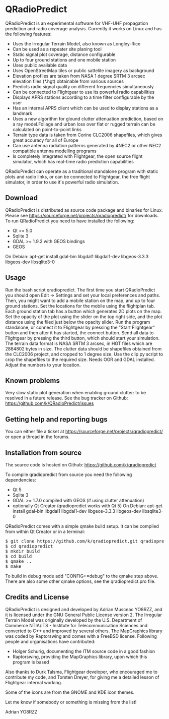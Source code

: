 QRadioPredict
====

QRadioPredict is an experimental software for VHF-UHF propagation prediction and radio coverage analysis. Currently it works on Linux and has the following features:
- Uses the Irregular Terrain Model, also known as Longley-Rice
- Can be used as a repeater site planing tool
- Static signal plot coverage, distance configurable
- Up to four ground stations and one mobile station
- Uses public available data
- Uses OpenStreetMap tiles or public sattelite imagery as background
- Elevation profiles are taken from NASA 1 degree SRTM 3 arcsec elevation files (*.hgt) obtainable from various sources
- Predicts radio signal quality on different frequencies simultaneously
- Can be connected to Flightgear to use its powerful radio capabilities
- Displays APRS stations according to a time filter configurable by the user
- Has an internal APRS client which can be used to display stations as a landmark
- Uses a new algorithm for glound clutter attenuation prediction, based on a ray model.Foliage and urban loss over flat or rugged terrain can be calculated on point-to-point links
- Terrain type data is taken from Corine CLC2006 shapefiles, which gives great accuracy for all of Europe
- Can use antenna radiation patterns generated by 4NEC2 or other NEC2 compatible antenna modelling programs
- Is completely integrated with Flightgear, the open source flight simulator, which has real-time radio prediction capabilities


QRadioPredict can operate as a traditional standalone program with static plots and radio links, or can be connected to Flightgear, the free flight simulator, in order to use it's powerful radio simulation.


Download
--------

QRadioPredict is distributed as source code package and binaries for Linux. Please see https://sourceforge.net/projects/qradiopredict/ for downloads.
To run QRadioPredict you need to have installed the following:
- Qt >= 5.0
- Sqlite 3
- GDAL >= 1.9.2 with GEOS bindings
- GEOS

On Debian: apt-get install gdal-bin libgdal1 libgdal1-dev libgeos-3.3.3 libgeos-dev libsqlite3-0


Usage
-----

Run the bash script qradiopredict.
The first time you start QRadioPredict you should open Edit -> Settings and set your local preferences and paths. 
Then, you might want to add a mobile station on the map, and up to four ground stations. Set the locations for the mobile using the flightplan tab. Each ground station tab has a button which generates 2D plots on the map. Set the opacity of the plot using the slider on the top right side, and the plot distance using the filed just below the opacity slider. Run the program standalone, or connect it to Flightgear by pressing the "Start Flightgear" button and then after it has started, the connect button. Send all data to Flightgear by pressing the third button, which should start your simulation.
The terrain data format is NASA SRTM 3 arcsec, in HGT files which are 2884802 bytes in size.
The clutter data should be shapefiles obtained from the CLC2006 project, and cropped to 1 degree size. Use the clip.py script to crop the shapefiles to the required size. Needs OGR and GDAL installed. Adjust the numbers to your location.

Known problems
--------------

Very slow static plot generation when enabling ground clutter: to be resolved in a future release.
See the bug tracker on Github: https://github.com/k/QRadioPredict/issues


Getting help and reporting bugs
-------------------------------

You can either file a ticket at https://sourceforge.net/projects/qradiopredict/ or open a thread in the forums.

Installation from source
------------------------

The source code is hosted on Github: https://github.com/k/qradiopredict

To compile qradiopredict from source you need the following dependencies:
- Qt 5
- Sqlite 3
- GDAL >= 1.7.0 compiled with GEOS (if using clutter attenuation)
- optionally Qt Creator (qradiopredict works with Qt 5)
On Debian: apt-get install gdal-bin libgdal1 libgdal1-dev libgeos-3.3.3 libgeos-dev libsqlite3-0

QRadioPredict comes with a simple qmake build setup. It can be compiled from within Qt Creator or in a terminal:

<pre>
$ git clone https://github.com/k/qradiopredict.git qradiopredict
$ cd qradiopredict
$ mkdir build
$ cd build
$ qmake ..
$ make
</pre>

To build in debug mode add "CONFIG+=debug" to the qmake step above. There are also some other qmake options, see the qradiopredict.pro file.


Credits and License
-------------------

QRadioPredict is designed and developed by Adrian Musceac YO8RZZ, and it is licensed under the GNU General Public License version 2.
The Irregular Terrain Model was originally developed by the U.S. Department of Commerce NTIA/ITS - Institute for Telecommunication Sciences and converted to C++ and improved by several others.
The MapGraphics library was coded by Raptorswing and comes with a FreeBSD license.
Following people and organisations have contributed:

- Holger Schurig, documenting the ITM source code in a good fashion
- Raptorswing, providing the MapGraphics library, upon which this program is based

Also thanks to Durk Talsma, Flightgear developer, who encouraged me to contribute my code, and Torsten Dreyer, for giving me a detailed lesson of Flightgear internal working.

Some of the icons are from the GNOME and KDE icon themes.

Let me know if somebody or something is missing from the list!

Adrian YO8RZZ 
